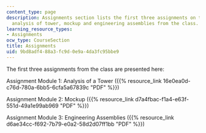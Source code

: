 ```yaml
---
content_type: page
description: Assignments section lists the first three assignments on the topic of
  analysis of tower, mockup and engineering assemblies from the class.
learning_resource_types:
- Assignments
ocw_type: CourseSection
title: Assignments
uid: 9bd8adf4-88a3-fc9d-0e9a-4da3fc95bbe9
---
```


The first three assignments from the class are presented here:

Assignment Module 1: Analysis of a Tower ({{% resource_link 16e0ea0d-c76d-780a-6bb5-6cfa5a67839c "PDF" %}})

Assignment Module 2: Mockup ({{% resource_link d7a4fbac-f1a4-e63f-551d-49a1e99ab969 "PDF" %}})

Assignment Module 3: Engineering Assemblies ({{% resource_link d6ae34cc-f692-7b79-e0a2-58d2d07ff1bb "PDF" %}})